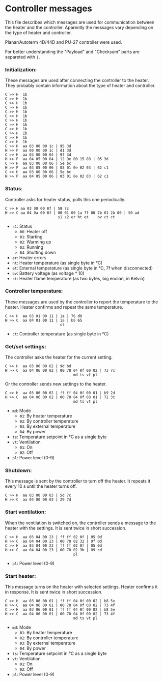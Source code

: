 # Controller messages 

This file describes which messages are used for communication between the heater and the controller. Aparently the messages vary depending on the type of heater and controller. 

Planar/Autoterm 4D/44D and PU-27 controller were used.

For better understanding the "Payload" and "Checksum" parts are separeted with `|`.

### Initialization:
These messages are used after connecting the controller to the heater. They probably contain information about the type of heater and controller.

```
C >> H  1b
C >> H  1b
C >> H  1b
C >> H  1b
C >> H  1b
C >> H  1b
C >> H  1b
C >> H  1b
C >> H  1b
C >> H  1b
C >> H  1b
C >> H  1b
C >> H  aa 03 00 00 1c | 95 3d
H >> P  aa 00 00 00 1c | d1 3d
C >> H  aa 03 00 00 04 | 9f 3d
H >> P  aa 04 05 00 04 | 12 9e 00 15 80 | 05 3d
C >> H  aa 03 00 00 06 | 5e bc
H >> P  aa 04 05 00 06 | 03 01 0e 02 03 | 62 c1
C >> H  aa 03 00 00 06 | 5e bc
H >> P  aa 04 05 00 06 | 03 01 0e 02 03 | 62 c1
```

### Status:
Controller asks for heater status, polls this one periodically.

```
C >> H aa 03 00 00 0f | 58 7c
H >> C aa 04 0a 00 0f | 00 01 00 1a 7f 00 7b 01 2b 00 | 50 ad
                        s1 s2 er ht et    bv ct ct
```
- `s1`: Status
  - `00`: Heater off
  - `01`: Starting
  - `02`: Warming up
  - `03`: Running
  - `04`: Shutting down
- `er`: Heater errors
- `ht`: Heater temperature (as single byte in °C)
- `et`: External temperature (as single byte in °C, 7f when disconnected)
- `bv`: Battery voltage (as voltage * 10)
- `ct`: Heater flame temperature (as two bytes, big endian, in Kelvin)

### Controller temperature:
These messages are used by the controller to report the temperature to the heater. Heater confirms and repeat the same temperature.

```
C >> H  aa 03 01 00 11 | 1a | 76 d0
H >> C  aa 04 01 00 11 | 1a | b6 65
                         ct
```
- `ct`: Controller temperature (as single byte in °C)

### Get/set settings:
The controller asks the heater for the current setting.

```
C >> H  aa 03 00 00 02 | 9d bd
H >> C  aa 04 06 00 02 | 00 78 04 0f 00 02 | 73 7c
                               md ts vt pl
```
Or the controller sends new settings to the heater.

```
C >> H  aa 03 06 00 02 | ff ff 04 0f 00 01 | b9 2d
H >> C  aa 04 06 00 02 | 00 78 04 0f 00 01 | 72 3c
                               md ts vt pl
```
- `md`: Mode
  - `01`: By heater temperature
  - `02`: By controller temperature
  - `03`: By external temperature
  - `04`: By power
- `ts`: Temperature setpoint in °C as a single byte
- `vt`: Ventilation
  - `01`: On
  - `02`: Off
- `pl`: Power level (0-9)

### Shutdown:
This message is sent by the controller to turn off the heater. It repeats it every 10 s until the heater turns off. 

```
C >> H  aa 03 00 00 03 | 5d 7c
H >> C  aa 04 00 00 03 | 29 7d
```

### Start ventilation:
When the ventilation is switched on, the controller sends a message to the heater with the settings. It is sent twice in short succession. 

```
C >> H  aa 03 04 00 23 | ff ff 02 0f | 05 0d
H >> C  aa 04 04 00 23 | 00 78 02 32 | 0f 0d
C >> H  aa 03 04 00 23 | ff ff 02 0f | 05 0d
H >> C  aa 04 04 00 23 | 00 78 02 3b | 09 cd
                               pl
```
- `pl`: Power level (0-9)

### Start heater:
This message turns on the heater with selected settings. Heater confirms it in response. It is sent twice in short succession. 
```
C >> H  aa 03 06 00 01 | ff ff 04 0f 00 02 | b8 5e
H >> C  aa 04 06 00 01 | 00 78 04 0f 00 02 | 73 4f
C >> H  aa 03 06 00 01 | ff ff 04 0f 00 02 | b8 5e
H >> C  aa 04 06 00 01 | 00 78 04 0f 00 02 | 73 4f
                               md ts vt pl
```
- `md`: Mode
  - `01`: By heater temperature
  - `02`: By controller temperature
  - `03`: By external temperature
  - `04`: By power
- `ts`: Temperature setpoint in °C as a single byte
- `vt`: Ventilation
  - `01`: On
  - `02`: Off
- `pl`: Power level (0-9)

